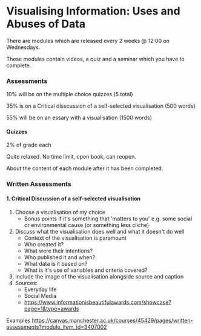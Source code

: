# Visualising Information: Uses and Abuses of Data

There are modules which are released every 2 weeks @ 12:00 on Wednesdays. 

These modules contain videos, a quiz and a seminar which you have to complete. 

### Assessments

10% will be on the multiple choice quizzes (5 total)

35% is on a Critical disscussion of a self-selected visualisation (500 words)

55% will be on an essary with a visualisation (1500 words)

#### Quizzes

2% of grade each

Quite relaxed. No time limit, open book, can reopen. 

About the content of each module after it has been completed. 

### Written Assessments

#### 1. Critical Discussion of a self-selected visualisation

1. Choose a visualisation of my choice
    - Bonus points if it's something that 'matters to you' e.g. some social or environmental cause (or something less cliche)
2. Discuss what the visualisation does well and what it doesn't do well
    - Context of the visualisation is paramount
    - Who created it? 
    - What were their intentions? 
    - Who published it and when?
    - What data is it based on?
    - What is it's use of variables and criteria covered?
3. Include the image of the visualisation alongside source and caption
4. Sources:
    - Everyday life
    - Social Media
    - https://www.informationisbeautifulawards.com/showcase?page=1&type=awards

Examples
https://canvas.manchester.ac.uk/courses/45429/pages/written-assessments?module_item_id=3407002

